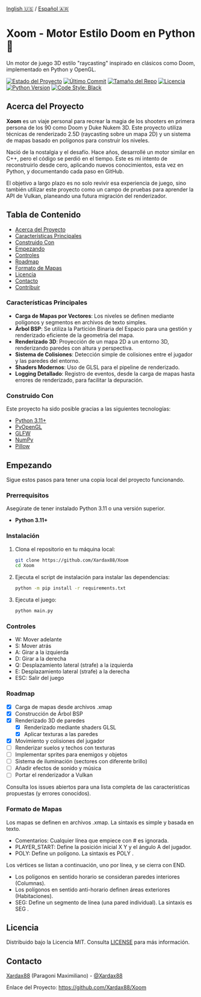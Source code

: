 [Inglish 🇺🇸](README.md) /
[Español 🇦🇷](README.ES.md)
# Xoom - Motor Estilo Doom en Python 🐍

Un motor de juego 3D estilo "raycasting" inspirado en clásicos como Doom, implementado en Python y OpenGL.

[![Estado del Proyecto](https://img.shields.io/badge/status-en%20desarrollo-indigo)](https://github.com/Xardax88/Xoom)
[![Último Commit](https://img.shields.io/github/last-commit/Xardax88/Xoom)](https://github.com/Xardax88/Xoom/commits/main)
[![Tamaño del Repo](https://img.shields.io/github/repo-size/Xardax88/Xoom)](https://github.com/Xardax88/Xoom)
[![Licencia](https://img.shields.io/github/license/Xardax88/Xoom)](LICENSE)
[![Python Version](https://img.shields.io/badge/Python-3.11%2B-blue?logo=python&logoColor=white)](https://www.python.org/)
[![Code Style: Black](https://img.shields.io/badge/code%20style-black-000000.svg)](https://github.com/psf/black)

<!-- **Añade aquí una captura o un GIF del proyecto en acción** -->
<!-- ![Xoom Demo GIF](URL_DEL_GIF_AQUI) -->

## Acerca del Proyecto

**Xoom** es un viaje personal para recrear la magia de los shooters en primera persona de los 90 como Doom y Duke Nukem 3D. 
Este proyecto utiliza técnicas de renderizado 2.5D (raycasting sobre un mapa 2D) y un sistema de mapas basado en polígonos para construir los niveles.

Nació de la nostalgia y el desafío. Hace años, desarrollé un motor similar en C++, pero el código se perdió en el tiempo.
Este es mi intento de reconstruirlo desde cero, aplicando nuevos conocimientos, esta vez en Python, y documentando cada paso en GitHub.

El objetivo a largo plazo es no solo revivir esa experiencia de juego, sino también utilizar este proyecto como un campo de pruebas para aprender la API de Vulkan, planeando una futura migración del renderizador.

## Tabla de Contenido
- [Acerca del Proyecto](#acerca-del-proyecto)
- [Características Principales](#características-principales)
- [Construido Con](#construido-con)
- [Empezando](#empezando)
- [Controles](#controles)
- [Roadmap](#roadmap)
- [Formato de Mapas](#formato-de-mapas)
- [Licencia](#licencia)
- [Contacto](#contacto)
- [Contribuir](#contribuir)

### Características Principales

-   **Carga de Mapas por Vectores**: Los niveles se definen mediante polígonos y segmentos en archivos de texto simples.
-   **Árbol BSP**: Se utiliza la Partición Binaria del Espacio para una gestión y renderizado eficiente de la geometría del mapa.
-   **Renderizado 3D**: Proyección de un mapa 2D a un entorno 3D, renderizando paredes con altura y perspectiva.
-   **Sistema de Colisiones**: Detección simple de colisiones entre el jugador y las paredes del entorno.
-   **Shaders Modernos**: Uso de GLSL para el pipeline de renderizado.
-   **Logging Detallado**: Registro de eventos, desde la carga de mapas hasta errores de renderizado, para facilitar la depuración.

### Construido Con

Este proyecto ha sido posible gracias a las siguientes tecnologías:

-   [Python 3.11+](https://www.python.org/)
-   [PyOpenGL](http://pyopengl.sourceforge.net/)
-   [GLFW](https://www.glfw.org/)
-   [NumPy](https://numpy.org/)
-   [Pillow](https://python-pillow.org/)

## Empezando

Sigue estos pasos para tener una copia local del proyecto funcionando.

### Prerrequisitos

Asegúrate de tener instalado Python 3.11 o una versión superior.

-   **Python 3.11+**

### Instalación

1.  Clona el repositorio en tu máquina local:
    ```bash
    git clone https://github.com/Xardax88/Xoom
    cd Xoom
    ```

2. Ejecuta el script de instalación para instalar las dependencias:
    ```bash
    python -m pip install -r requirements.txt
    ```

3. Ejecuta el juego:
    ```bash
    python main.py
    ```

### Controles

- W: Mover adelante
- S: Mover atrás
- A: Girar a la izquierda
- D: Girar a la derecha
- Q: Desplazamiento lateral (strafe) a la izquierda
- E: Desplazamiento lateral (strafe) a la derecha
- ESC: Salir del juego

### Roadmap

- [x] Carga de mapas desde archivos .xmap
- [x] Construcción de Árbol BSP
- [x] Renderizado 3D de paredes
  - [x] Renderizado mediante shaders GLSL
  - [x] Aplicar texturas a las paredes
- [x] Movimiento y colisiones del jugador
- [ ] Renderizar suelos y techos con texturas
- [ ] Implementar sprites para enemigos y objetos
- [ ] Sistema de iluminación (sectores con diferente brillo)
- [ ] Añadir efectos de sonido y música
- [ ] Portar el renderizador a Vulkan

Consulta los issues abiertos para una lista completa de las características propuestas (y errores conocidos).

### Formato de Mapas

Los mapas se definen en archivos .xmap. La sintaxis es simple y basada en texto.
- Comentarios: Cualquier línea que empiece con # es ignorada.
- PLAYER_START: Define la posición inicial X Y y el ángulo A del jugador.
- POLY: Define un polígono. La sintaxis es POLY <nombre> <textura> <altura>. 

Los vértices se listan a continuación, uno por línea, y se cierra con END.
- Los polígonos en sentido horario se consideran paredes interiores (Columnas).
- Los polígonos en sentido anti-horario definen áreas exteriores (Habitaciones).
- SEG: Define un segmento de línea (una pared individual). La sintaxis es SEG <nombre> <textura> <altura>.

## Licencia

Distribuido bajo la Licencia MIT. Consulta [LICENSE](LICENSE) para más información.

## Contacto
[Xardax88](https://github.com/Xardax88) (Paragoni Maximiliano) - [@Xardax88](https://twitter.com/Xardax88)

Enlace del Proyecto: https://github.com/Xardax88/Xoom